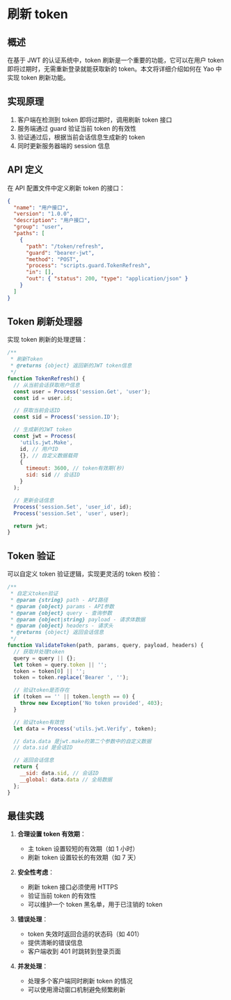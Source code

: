 # 刷新 token

## 概述

在基于 JWT 的认证系统中，token 刷新是一个重要的功能，它可以在用户 token 即将过期时，无需重新登录就能获取新的 token。本文将详细介绍如何在 Yao 中实现 token 刷新功能。

## 实现原理

1. 客户端在检测到 token 即将过期时，调用刷新 token 接口
2. 服务端通过 guard 验证当前 token 的有效性
3. 验证通过后，根据当前会话信息生成新的 token
4. 同时更新服务器端的 session 信息

## API 定义

在 API 配置文件中定义刷新 token 的接口：

```json
{
  "name": "用户接口",
  "version": "1.0.0",
  "description": "用户接口",
  "group": "user",
  "paths": [
    {
      "path": "/token/refresh",
      "guard": "bearer-jwt",
      "method": "POST",
      "process": "scripts.guard.TokenRefresh",
      "in": [],
      "out": { "status": 200, "type": "application/json" }
    }
  ]
}
```

## Token 刷新处理器

实现 token 刷新的处理逻辑：

```js
/**
 * 刷新Token
 * @returns {object} 返回新的JWT token信息
 */
function TokenRefresh() {
  // 从当前会话获取用户信息
  const user = Process('session.Get', 'user');
  const id = user.id;

  // 获取当前会话ID
  const sid = Process('session.ID');

  // 生成新的JWT token
  const jwt = Process(
    'utils.jwt.Make',
    id, // 用户ID
    {}, // 自定义数据载荷
    {
      timeout: 3600, // token有效期(秒)
      sid: sid // 会话ID
    }
  );

  // 更新会话信息
  Process('session.Set', 'user_id', id);
  Process('session.Set', 'user', user);

  return jwt;
}
```

## Token 验证

可以自定义 token 验证逻辑，实现更灵活的 token 校验：

```js
/**
 * 自定义token验证
 * @param {string} path - API路径
 * @param {object} params - API参数
 * @param {object} query - 查询参数
 * @param {object|string} payload - 请求体数据
 * @param {object} headers - 请求头
 * @returns {object} 返回会话信息
 */
function ValidateToken(path, params, query, payload, headers) {
  // 获取并处理token
  query = query || {};
  let token = query.token || '';
  token = token[0] || '';
  token = token.replace('Bearer ', '');

  // 验证token是否存在
  if (token == '' || token.length == 0) {
    throw new Exception('No token provided', 403);
  }

  // 验证token有效性
  let data = Process('utils.jwt.Verify', token);

  // data.data 是jwt.make的第二个参数中的自定义数据
  // data.sid 是会话ID

  // 返回会话信息
  return {
    __sid: data.sid, // 会话ID
    __global: data.data // 全局数据
  };
}
```

## 最佳实践

1. **合理设置 token 有效期**：

   - 主 token 设置较短的有效期（如 1 小时）
   - 刷新 token 设置较长的有效期（如 7 天）

2. **安全性考虑**：

   - 刷新 token 接口必须使用 HTTPS
   - 验证当前 token 的有效性
   - 可以维护一个 token 黑名单，用于已注销的 token

3. **错误处理**：

   - token 失效时返回合适的状态码（如 401）
   - 提供清晰的错误信息
   - 客户端收到 401 时跳转到登录页面

4. **并发处理**：
   - 处理多个客户端同时刷新 token 的情况
   - 可以使用滑动窗口机制避免频繁刷新
